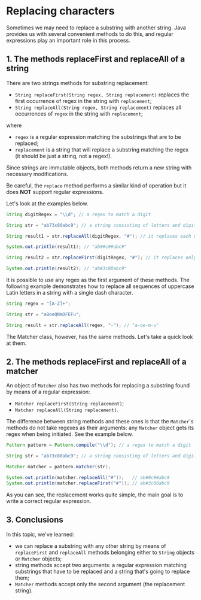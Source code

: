 # Replacing characters

Sometimes we may need to replace a substring with another string. Java provides us with several convenient methods to do this, and regular expressions play an important role in this process.

## 1. The methods replaceFirst and replaceAll of a string

There are two strings methods for substring replacement:

- `String replaceFirst(String regex, String replacement)` replaces the first occurrence of regex in the string with `replacement`;
- `String replaceAll(String regex, String replacement)` replaces all occurrences of `regex` in the string with `replacement`;

where

- `regex` is a regular expression matching the substrings that are to be replaced;
- `replacement` is a string that will replace a substring matching the regex (it should be just a string, not a regex!).

Since strings are immutable objects, both methods return a new string with necessary modifications.

Be careful, the `replace` method performs a similar kind of operation but it does **NOT** support regular expressions.

Let's look at the examples below.

```java
String digitRegex = "\\d"; // a regex to match a digit

String str = "ab73c80abc9"; // a string consisting of letters and digits

String result1 = str.replaceAll(digitRegex, "#"); // it replaces each digit with #

System.out.println(result1); // "ab##c##abc#"

String result2 = str.replaceFirst(digitRegex, "#"); // it replaces only the first digit with #

System.out.println(result2); // "ab#3c80abc9"
```

It is possible to use any regex as the first argument of these methods. The following example demonstrates how to replace all sequences of uppercase Latin letters in a string with a single dash character.
```java
String regex = "[A-Z]+";

String str = "aBoeQNmDFEFu";

String result = str.replaceAll(regex, "-"); // "a-oe-m-u"
```

The Matcher class, however, has the same methods. Let's take a quick look at them.

## 2. The methods replaceFirst and replaceAll of a matcher

An object of `Matcher` also has two methods for replacing a substring found by means of a regular expression:

- `Matcher replaceFirst(String replacement)`;
- `Matcher replaceAll(String replacement)`.

The difference between string methods and these ones is that the `Matcher`'s methods do not take regexes as their arguments: any `Matcher` object gets its regex when being initiated. See the example below.
```java
Pattern pattern = Pattern.compile("\\d"); // a regex to match a digit

String str = "ab73c80abc9"; // a string consisting of letters and digits

Matcher matcher = pattern.matcher(str);

System.out.println(matcher.replaceAll("#"));   // ab##c##abc#
System.out.println(matcher.replaceFirst("#")); // ab#3c80abc9
```

As you can see, the replacement works quite simple, the main goal is to write a correct regular expression.

## 3. Conclusions

In this topic, we've learned:

- we can replace a substring with any other string by means of `replaceFirst` and `replaceAll` methods belonging either to `String` objects or `Matcher` objects;
- string methods accept two arguments: a regular expression matching substrings that have to be replaced and a string that's going to replace them;
- `Matcher` methods accept only the second argument (the replacement string).

